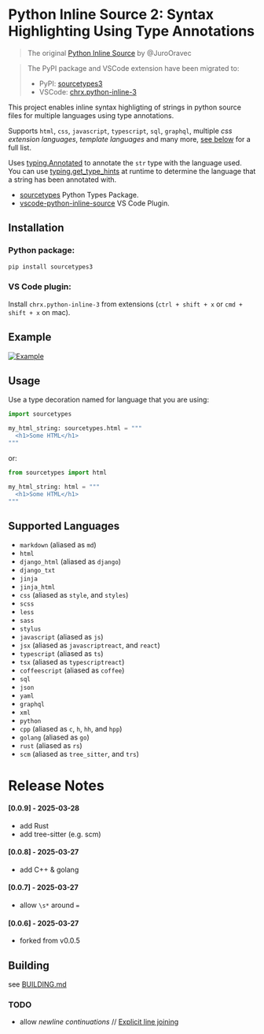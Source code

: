 # Python Inline Source 2: Syntax Highlighting Using Type Annotations

> The original [Python Inline Source](https://github.com/JuroOravec/python-inline-source-2) by @JuroOravec

> The PyPI package and VSCode extension have been migrated to:
> - PyPI: [sourcetypes3](https://pypi.org/project/sourcetypes3/)
> - VSCode: [chrx.python-inline-3](https://marketplace.visualstudio.com/items?itemName=chrx.python-inline-3)

This project enables inline syntax highligting of strings in python source files for 
multiple languages using type annotations.

Supports `html`, `css`, `javascript`, `typescript`, `sql`, `graphql`, 
multiple *css extension languages*, *template languages* and many more, 
[see below](#supported-languages) for a full list.

Uses [typing.Annotated](https://docs.python.org/3/library/typing.html#typing.Annotated)
to annotate the `str` type with the language used. You can use 
[typing.get_type_hints](https://docs.python.org/3/library/typing.html#typing.get_type_hints) 
at runtime to determine the language that a string has been annotated with.

- [sourcetypes](https://github.com/chrxer/python-inline-source-3/tree/main/sourcetypes) Python Types Package.
- [vscode-python-inline-source](https://github.com/chrxer/python-inline-source-3/tree/main/vscode-python-inline-source) VS Code Plugin.

## Installation

### Python package:

```bash
pip install sourcetypes3
```

### VS Code plugin:

Install `chrx.python-inline-3` from extensions (`ctrl + shift + x` or `cmd + shift + x` 
on mac).

## Example

[![Example](https://raw.githubusercontent.com/chrxer/python-inline-source-3/main/sourcetypes/docs/examples.png)](https://github.com/chrxer/python-inline-source-3/blob/main/sourcetypes/docs/examples.py)

## Usage

Use a type decoration named for language that you are using:

```python
import sourcetypes

my_html_string: sourcetypes.html = """
  <h1>Some HTML</h1>
"""
```

or:

```python
from sourcetypes import html

my_html_string: html = """
  <h1>Some HTML</h1>
"""
```

## Supported Languages

- `markdown` (aliased as `md`)
- `html`
- `django_html` (aliased as `django`)
- `django_txt`
- `jinja`
- `jinja_html`
- `css` (aliased as `style`, and `styles`)
- `scss`
- `less`
- `sass`
- `stylus`
- `javascript` (aliased as `js`)
- `jsx` (aliased as `javascriptreact`, and `react`)
- `typescript` (aliased as `ts`)
- `tsx` (aliased as `typescriptreact`)
- `coffeescript` (aliased as `coffee`)
- `sql`
- `json`
- `yaml`
- `graphql`
- `xml`
- `python`
- `cpp` (aliased as `c`, `h`, `hh`, and `hpp`)
- `golang` (aliased as `go`)
- `rust` (aliased as `rs`)
- `scm` (aliased as `tree_sitter`, and `trs`)

# Release Notes

#### [0.0.9] - 2025-03-28
- add Rust
- add tree-sitter (e.g. scm)

#### [0.0.8] - 2025-03-27
- add C++ & golang

#### [0.0.7] - 2025-03-27
- allow `\s*` around `=`

#### [0.0.6] - 2025-03-27
- forked from v0.0.5

## Building
see [BUILDING.md](https://github.com/chrxer/python-inline-source-3/blob/main/BUILDING.md)

### TODO

- allow _newline continuations_ // [Explicit line joining](https://docs.python.org/3/reference/lexical_analysis.html#explicit-line-joining)